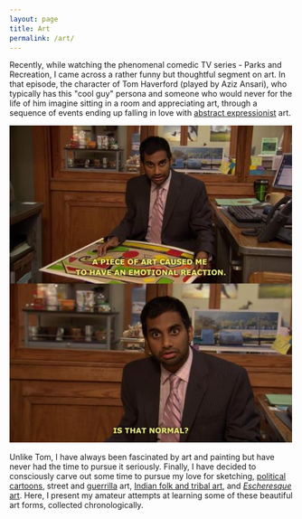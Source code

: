 ```yaml
---
layout: page
title: Art
permalink: /art/
---
```


Recently, while watching the phenomenal comedic TV series - Parks and Recreation, I came across a rather funny but thoughtful segment on art. In that episode, the character of Tom Haverford (played by Aziz Ansari), who typically has this "cool guy" persona and someone who would never for the life of him imagine sitting in a room and appreciating art, through a sequence of events ending up falling in love with [abstract expressionist](https://en.wikipedia.org/wiki/Abstract_expressionism) art.

![Tom Haverford](https://raw.githubusercontent.com/Abhiroop/Abhiroop.github.io/refs/heads/master/images/jWOXIr9.jpeg)

Unlike Tom, I have always been fascinated by art and painting but have never had the time to pursue it seriously. Finally, I have decided to consciously carve out some time to pursue my love for sketching, [political cartoons](https://en.wikipedia.org/wiki/Political_cartoon), street and [guerrilla](https://en.wikipedia.org/wiki/Guerrilla_art) art, [Indian folk and tribal art](https://en.wikipedia.org/wiki/Indian_art#Folk_and_tribal_art), and [*Escheresque* art](https://en.wikipedia.org/wiki/M._C._Escher). Here, I present my amateur attempts at learning some of these beautiful art forms, collected chronologically.
